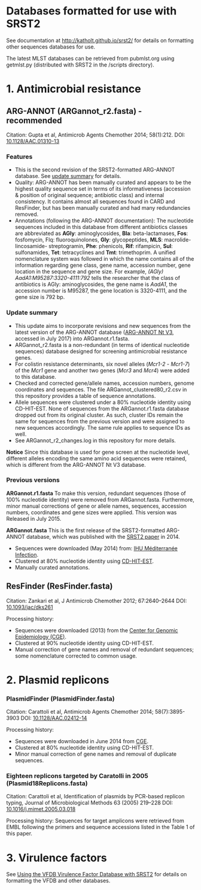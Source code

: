 Databases formatted for use with SRST2
====

See documentation at http://katholt.github.io/srst2/ for details on formatting other sequences databases for use.

The latest MLST databases can be retrieved from pubmlst.org using getmlst.py (distributed with SRST2 in the /scripts directory).

# 1. Antimicrobial resistance

## ARG-ANNOT (ARGannot_r2.fasta) - recommended

Citation: Gupta et al, Antimicrob Agents Chemother 2014; 58(1):212. DOI: [10.1128/AAC.01310-13](http://aac.asm.org/content/58/1/212.abstract)

### Features
* This is the second revision of the SRST2-formatted ARG-ANNOT database. See [update summary](#summary_r2) for details.
* Quality: ARG-ANNOT has been manually curated and appears to be the highest quality sequence set in terms of its informativeness (accession & position of original sequence; antibiotic class) and internal consistency. It contains almost all sequences found in CARD and ResFinder, but has been manually curated and had many redundancies removed.
* Annotations (following the ARG-ANNOT documentation): The nucleotide sequences included in this database from different antibiotics classes are abbreviated as **AGly**: aminoglycosides, **Bla**: beta-lactamases, **Fos**: fosfomycin, Flq: fluoroquinolones, **Gly**: glycopeptides, **MLS**: macrolide-lincosamide- streptogramin, **Phe**: phenicols, **Rif**: rifampicin, **Sul**: sulfonamides, **Tet**: tetracyclines and **Tmt**: trimethoprim. A unified nomenclature system was followed in which the name contains all of the information regarding gene class, gene name, accession number, gene location in the sequence and gene size. For example, *(AGly) AadA1:M95287:3320-4111:792* tells the researcher that the class of antibiotics is AGly: aminoglycosides, the gene name is *AadA1*, the accession number is M95287, the gene location is 3320-4111, and the gene size is 792 bp.

### Update summary<a name="summary_r2"></a>
* This update aims to incorporate revisions and new sequences from the latest version of the ARG-ANNOT database ([ARG-ANNOT Nt V3](http://en.mediterranee-infection.com/arkotheque/client/ihumed/_depot_arko/articles/1424/arg-annot-nt-v3-march2017_doc.fasta), accessed in July 2017) into ARGannot.r1.fasta.
* ARGannot_r2.fasta is a non-redundant (in terms of identical nucleotide sequences) database designed for screening antimicrobial resistance genes.
* For colistin resistance determinants, six novel alleles (*Mcr1-2* - *Mcr1-7*) of the *Mcr1* gene and another two genes (*Mcr3* and *Mcr4*) were added to this database.
* Checked and corrected gene/allele names, accession numbers, genome coordinates and sequences. The file ARGannot\_clustered80\_r2.csv in this repository provides a table of sequence annotations.
* Allele sequences were clustered under a 80% nucleotide identity using CD-HIT-EST. None of sequences from the ARGannot.r1.fasta database dropped out from its original cluster. As such, cluster IDs remain the same for sequences from the previous version and were assigned to new sequences accordingly. The same rule applies to sequence IDs as well.
* See ARGannot_r2_changes.log in this repository for more details.

**Notice** Since this database is used for gene screen at the nucleotide level, different alleles encoding the same amino acid sequences were retained, which is different from the ARG-ANNOT Nt V3 database. 

### Previous versions
**ARGannot.r1.fasta**
To make this version, redundant sequences (those of 100% nucleotide identity) were removed from ARGannot.fasta. Furthermore, minor manual corrections of gene or allele names, sequences, accession numbers, coordinates and gene sizes were applied. This version was Released in July 2015.

**ARGannot.fasta**
This is the first release of the SRST2-formatted ARG-ANNOT database, which was published with the [SRST2 paper](https://genomemedicine.biomedcentral.com/articles/10.1186/s13073-014-0090-6) in 2014.

* Sequences were downloaded (May 2014) from: [IHU Méditerranée Infection](http://www.mediterranee-infection.com/article.php?laref=282&titer=arg-annot).  
* Clustered at 80% nucleotide identity using [CD-HIT-EST](https://github.com/weizhongli/cdhit/releases).  
* Manually curated annotations.

## ResFinder (ResFinder.fasta)

Citation: Zankari et al, J Antimicrob Chemother 2012; 67:2640–2644 DOI: [10.1093/jac/dks261](https://academic.oup.com/jac/article/67/11/2640/707208/Identification-of-acquired-antimicrobial)

Processing history:

* Sequences were downloaded (2013) from the [Center for Genomic Epidemiology (CGE)](http://cge.cbs.dtu.dk/services/data.php).
* Clustered at 90% nucleotide identity using CD-HIT-EST.
* Manual correction of gene names and removal of redundant sequences; some nomenclature corrected to common usage.

# 2. Plasmid replicons

### PlasmidFinder (PlasmidFinder.fasta)

Citation: Carattoli et al, Antimicrob Agents Chemother 2014; 58(7):3895-3903 DOI: [10.1128/AAC.02412-14](http://aac.asm.org/content/58/7/3895)

Processing history:
 
* Sequences were downloaded in June 2014 from [CGE](http://cge.cbs.dtu.dk/services/data.php).
* Clustered at 80% nucleotide identity using CD-HIT-EST.
* Minor manual correction of gene names and removal of duplicate sequences.

### Eighteen replicons targeted by Caratolli in 2005  (Plasmid18Replicons.fasta)
Citation: Carattoli et al, Identification of plasmids by PCR-based replicon typing, Journal of Microbiological Methods 63 (2005) 219–228 DOI: [10.1016/j.mimet.2005.03.018](http://www.sciencedirect.com/science/article/pii/S0167701205001132?via%3Dihub)

Processing history: Sequences for target amplicons were retrieved from EMBL following the primers and sequence accessions listed in the Table 1 of this paper.

# 3. Virulence factors

See [Using the VFDB Virulence Factor Database with SRST2](https://github.com/katholt/srst2#using-the-vfdb-virulence-factor-database-with-srst2) for details on formatting the VFDB and other databases.
